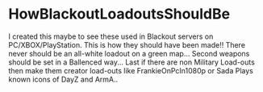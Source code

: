 # HowBlackoutLoadoutsShouldBe
I created this maybe to see these used in Blackout servers on PC/XBOX/PlayStation. This is how they should have been made!!
There never should be an all-white loadout on a green map...
Second weapons should be set in a Ballenced way...
Last if there are non Military Load-outs then make them creator load-outs like FrankieOnPcIn1080p or Sada Plays known icons of DayZ and ArmA..
